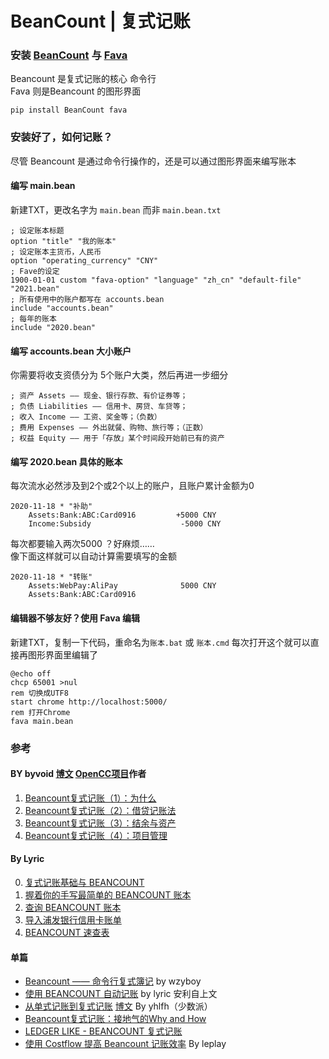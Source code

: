 # BeanCount | 复式记账


### 安装 [BeanCount]() 与 [Fava]()
Beancount 是复式记账的核心 命令行  
Fava 则是Beancount 的图形界面
```
pip install BeanCount fava
```

### 安装好了，如何记账？
尽管 Beancount 是通过命令行操作的，还是可以通过图形界面来编写账本
#### 编写 main.bean 
新建TXT，更改名字为 `main.bean` 而非 `main.bean.txt` 
```
; 设定账本标题
option "title" "我的账本"
; 设定账本主货币，人民币
option "operating_currency" "CNY"
; Fave的设定
1900-01-01 custom "fava-option" "language" "zh_cn" "default-file" "2021.bean"
; 所有使用中的账户都写在 accounts.bean
include "accounts.bean"
; 每年的账本
include "2020.bean"
```

#### 编写 accounts.bean 大小账户
你需要将收支资债分为 5个账户大类，然后再进一步细分
```
; 资产 Assets —— 现金、银行存款、有价证券等；
; 负债 Liabilities —— 信用卡、房贷、车贷等；
; 收入 Income —— 工资、奖金等；（负数）
; 费用 Expenses —— 外出就餐、购物、旅行等；（正数）
; 权益 Equity —— 用于「存放」某个时间段开始前已有的资产
```

#### 编写 2020.bean 具体的账本
每次流水必然涉及到2个或2个以上的账户，且账户累计金额为0
```
2020-11-18 * "补助"
    Assets:Bank:ABC:Card0916         +5000 CNY
    Income:Subsidy                    -5000 CNY     
```
每次都要输入两次5000 ？好麻烦……  
像下面这样就可以自动计算需要填写的金额
```
2020-11-18 * "转账"
    Assets:WebPay:AliPay              5000 CNY
    Assets:Bank:ABC:Card0916
```

#### 编辑器不够友好？使用 Fava 编辑
新建TXT，复制一下代码，重命名为`账本.bat` 或 `账本.cmd` 
每次打开这个就可以直接再图形界面里编辑了
```
@echo off
chcp 65001 >nul
rem 切换成UTF8
start chrome http://localhost:5000/
rem 打开Chrome
fava main.bean
```


### 参考  
#### BY byvoid [博文](https://byvoid.com/zhs/) [OpenCC项目](https://github.com/BYVoid/OpenCC)作者   
1. [Beancount复式记账（1）：为什么](https://byvoid.com/zhs/blog/beancount-bookkeeping-1/)  
2. [Beancount复式记账（2）：借贷记账法](https://byvoid.com/zhs/blog/beancount-bookkeeping-2/)  
3. [Beancount复式记账（3）：结余与资产](https://byvoid.com/zhs/blog/beancount-bookkeeping-3/)  
4. [Beancount复式记账（4）：项目管理](https://byvoid.com/zhs/blog/beancount-bookkeeping-4/)  

#### By Lyric  
0. [复式记账基础与 BEANCOUNT](https://gitpress.io/c/beancount-tutorial/beancount-tutorial-0)  
1. [握着你的手写最简单的 BEANCOUNT 账本](https://gitpress.io/c/beancount-tutorial/beancount-tutorial-1)  
2. [查询 BEANCOUNT 账本](https://gitpress.io/c/beancount-tutorial/beancount-tutorial-2)  
3. [导入浦发银行信用卡账单](https://gitpress.io/c/beancount-tutorial/beancount-tutorial-3)  
4. [BEANCOUNT 速查表](https://gitpress.io/c/beancount-tutorial/beancount-cheat-sheet)

#### 单篇
* [Beancount —— 命令行复式簿记](https://wzyboy.im/post/1063.html) by wzyboy  
* [使用 BEANCOUNT 自动记账](https://lyric.im/beancount) by  lyric 安利自上文
* [从单式记账到复式记账](https://sspai.com/post/36607)
[博文](https://www.sundialdreams.com/from-single-entry-to-double-entry-accounting/) By yhlfh（少数派） 
* [Beancount复式记账：接地气的Why and How](https://blog.zsxsoft.com/post/41)
* [LEDGER LIKE - BEANCOUNT 复式记账](https://erasin.wang/beancount/)
* [使用 Costflow 提高 Beancount 记账效率](https://medium.com/leplay/%E4%BD%BF%E7%94%A8-costflow-%E6%8F%90%E9%AB%98-beancount-%E8%AE%B0%E8%B4%A6%E6%95%88%E7%8E%87-bdae22d1f6c4) By leplay  

